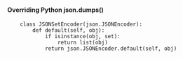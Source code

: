 #### Overriding Python json.dumps()
<!-- This code defines a custom JSON encoder class named JSONSetEncoder that inherits from json.JSONEncoder. The purpose of this class is to handle the encoding of sets when converting Python objects to JSON.

The default method is overridden in this class. This method is called by the encoder for objects that are not serializable by default. In this case, it checks if the object (obj) is an instance of a set using isinstance(obj, set). If it is a set, it converts it to a list using list(obj) before encoding.

So, whenever you use json.dumps() to convert a Python object to a JSON-formatted string and pass cls=JSONSetEncoder as an argument, this custom encoder will be used, ensuring that sets are converted to lists during the JSON serialization process. -->
```
    class JSONSetEncoder(json.JSONEncoder):
        def default(self, obj):
            if isinstance(obj, set):
                return list(obj)
            return json.JSONEncoder.default(self, obj)
```